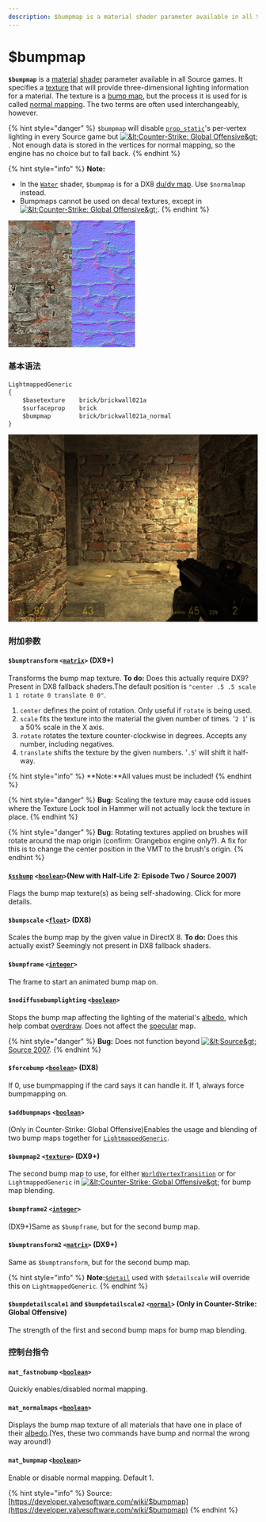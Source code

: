 ```yaml
---
description: $bumpmap is a material shader parameter available in all Source games.
---
```


# $bumpmap

 **`$bumpmap`** is a [material](../valve-material-type-vmt.md) [shader](../shader/) parameter available in all Source games. It specifies a [texture](../) that will provide three-dimensional lighting information for a material. The texture is a [bump map](./), but the process it is used for is called [normal mapping](http://en.wikipedia.org/wiki/Normal_mapping). The two terms are often used interchangeably, however.

{% hint style="danger" %}
`$bumpmap` will disable [`prop_static`](https://developer.valvesoftware.com/wiki/Prop_static)'s per-vertex lighting in every Source game but [![&amp;lt;Counter-Strike: Global Offensive&amp;gt;](https://developer.valvesoftware.com/w/images/3/35/Csgo.png)](https://developer.valvesoftware.com/wiki/Counter-Strike:_Global_Offensive). Not enough data is stored in the vertices for normal mapping, so the engine has no choice but to fall back.
{% endhint %}

{% hint style="info" %}
**Note:**

* In the [`Water`](https://developer.valvesoftware.com/wiki/Water_%28shader%29) shader, `$bumpmap` is for a DX8 [du/dv map](https://developer.valvesoftware.com/wiki/Du/dv_map). Use `$normalmap` instead.
* Bumpmaps cannot be used on decal textures, except in [![&amp;lt;Counter-Strike: Global Offensive&amp;gt;](https://developer.valvesoftware.com/w/images/3/35/Csgo.png)](https://developer.valvesoftware.com/wiki/Counter-Strike:_Global_Offensive).
{% endhint %}

![A material&apos;s albedo \(left\) compared to its bump map.](../../../.gitbook/assets/brickwall021a_normalcompare.jpg)

### 基本语法

```text
LightmappedGeneric
{
	$basetexture	brick/brickwall021a
	$surfaceprop	brick
	$bumpmap		brick/brickwall021a_normal
}
```

![The above material in-game.](../../../.gitbook/assets/example_of_bump_mapping.jpg)

### 附加参数

#### `$bumptransform` `<`[`matrix`](https://developer.valvesoftware.com/wiki/Matrix)`>` \(DX9+\)

Transforms the bump map texture. **To do:** Does this actually require DX9? Present in DX8 fallback shaders.The default position is `"center .5 .5 scale 1 1 rotate 0 translate 0 0"`.

1. `center` defines the point of rotation. Only useful if `rotate` is being used.
2. `scale` fits the texture into the material the given number of times. '`2 1`' is a 50% scale in the X axis.
3. `rotate` rotates the texture counter-clockwise in degrees. Accepts any number, including negatives.
4. `translate` shifts the texture by the given numbers. '`.5`' will shift it half-way.

{% hint style="info" %}
**Note:**All values must be included!
{% endhint %}

{% hint style="danger" %}
**Bug:** Scaling the texture may cause odd issues where the Texture Lock tool in Hammer will not actually lock the texture in place.
{% endhint %}

{% hint style="danger" %}
**Bug:** Rotating textures applied on brushes will rotate around the map origin \(confirm: Orangebox engine only?\). A fix for this is to change the center position in the VMT to the brush's origin.
{% endhint %}

#### [`$ssbump`](usdssbump.md) `<`[`boolean`](https://developer.valvesoftware.com/wiki/Boolean)`>`\(New with Half-Life 2: Episode Two / Source 2007\)

Flags the bump map texture\(s\) as being self-shadowing. Click for more details.

#### `$bumpscale` `<`[`float`](https://developer.valvesoftware.com/wiki/Float)`>` \(DX8\)

Scales the bump map by the given value in DirectX 8. **To do:** Does this actually exist? Seemingly not present in DX8 fallback shaders.

#### `$bumpframe` `<`[`integer`](https://developer.valvesoftware.com/wiki/Integer)`>`

The frame to start an animated bump map on.

#### `$nodiffusebumplighting` `<`[`boolean`](https://developer.valvesoftware.com/wiki/Boolean)`>`

Stops the bump map affecting the lighting of the material's [albedo](../albedo.md), which help combat [overdraw](https://developer.valvesoftware.com/wiki/Material_optimization#Overdraw). Does not affect the [specular](https://developer.valvesoftware.com/wiki/Specular) map.

{% hint style="danger" %}
**Bug:** Does not function beyond [![&amp;lt;Source&amp;gt;](https://developer.valvesoftware.com/w/images/1/18/Source_07_icon_16x16.png)](https://developer.valvesoftware.com/wiki/Source_2007) [Source 2007](https://developer.valvesoftware.com/wiki/Source_2007).
{% endhint %}

#### `$forcebump` `<`[`boolean`](https://developer.valvesoftware.com/wiki/Boolean)`>` \(DX8\)

If 0, use bumpmapping if the card says it can handle it. If 1, always force bumpmapping on.

#### `$addbumpmaps` `<`[`boolean`](https://developer.valvesoftware.com/wiki/Boolean)`>` 

\(Only in Counter-Strike: Global Offensive\)Enables the usage and blending of two bump maps together for [`LightmappedGeneric`](https://developer.valvesoftware.com/wiki/LightmappedGeneric).

#### `$bumpmap2` `<`[`texture`](https://developer.valvesoftware.com/wiki/Texture)`>` \(DX9+\)

The second bump map to use, for either [`WorldVertexTransition`](https://developer.valvesoftware.com/wiki/WorldVertexTransition) or for `LightmappedGeneric` in [![&amp;lt;Counter-Strike: Global Offensive&amp;gt;](https://developer.valvesoftware.com/w/images/3/35/Csgo.png)](https://developer.valvesoftware.com/wiki/Counter-Strike:_Global_Offensive) for bump map blending.

#### `$bumpframe2` `<`[`integer`](https://developer.valvesoftware.com/wiki/Integer)`>` 

\(DX9+\)Same as `$bumpframe`, but for the second bump map.

#### `$bumptransform2` `<`[`matrix`](https://developer.valvesoftware.com/wiki/Matrix)`>` \(DX9+\)

Same as `$bumptransform`, but for the second bump map.

{% hint style="info" %}
**Note:**[`$detail`](https://developer.valvesoftware.com/wiki/$detail) used with `$detailscale` will override this on `LightmappedGeneric`.
{% endhint %}

#### `$bumpdetailscale1` and `$bumpdetailscale2` `<`[`normal`](https://developer.valvesoftware.com/wiki/Normal)`>` \(Only in Counter-Strike: Global Offensive\)

The strength of the first and second bump maps for bump map blending.

### 控制台指令

#### `mat_fastnobump` `<`[`boolean`](https://developer.valvesoftware.com/wiki/Boolean)`>`

Quickly enables/disabled normal mapping.

#### `mat_normalmaps` `<`[`boolean`](https://developer.valvesoftware.com/wiki/Boolean)`>`

Displays the bump map texture of all materials that have one in place of their [albedo](../albedo.md).\(Yes, these two commands have bump and normal the wrong way around!\)

#### `mat_bumpmap` `<`[`boolean`](https://developer.valvesoftware.com/wiki/Boolean)`>`

Enable or disable normal mapping. Default 1.

{% hint style="info" %}
Source: [https://developer.valvesoftware.com/wiki/$bumpmap](https://developer.valvesoftware.com/wiki/$bumpmap)
{% endhint %}

